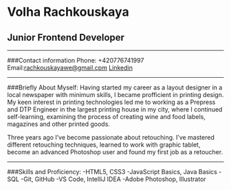 # Volha Rachkouskaya 
## Junior Frontend Developer
*************************************
###Contact information
Phone: +420776741997
Email:rachkouskayawe@gmail.cpm
[Linkedin](www.linkedin.com/in/olga-rachkovskaya-9863051b7)
*************************************
###Briefly About Myself:
Having started my career as a layout designer in a local newspaper with minimum skills, I became profficient in printing design.
My keen interest in printing technologies led me to working as a Prepress and DTP Engineer in the largest printing house in my city,
where I continued self-learning, examining the process of creating wine and food labels, magazines and other printed goods.

Three years ago I’ve become passionate about retouching. I’ve mastered different retouching techniques,
learned to work with graphic tablet, become an advanced Photoshop user and found my first job as a retoucher.
**************************************
###Skills and Proficiency:
-HTML5, CSS3
-JavaScript Basics, Java Basics
-SQL
-Git, GitHub
-VS Code, IntelliJ IDEA
-Adobe Photoshop, Illustrator